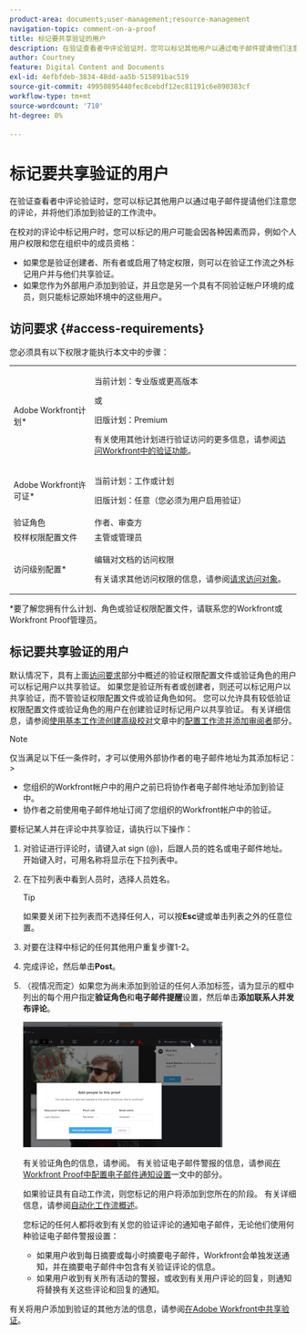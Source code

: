 ```yaml
---
product-area: documents;user-management;resource-management
navigation-topic: comment-on-a-proof
title: 标记要共享验证的用户
description: 在验证查看者中评论验证时，您可以标记其他用户以通过电子邮件提请他们注意您的评论，并将他们添加到验证的工作流中。
author: Courtney
feature: Digital Content and Documents
exl-id: 4efbfdeb-3834-48dd-aa5b-515891bac519
source-git-commit: 49950895440fec8cebdf12ec81191c6e890383cf
workflow-type: tm+mt
source-wordcount: '710'
ht-degree: 0%

---
```


# 标记要共享验证的用户

在验证查看者中评论验证时，您可以标记其他用户以通过电子邮件提请他们注意您的评论，并将他们添加到验证的工作流中。

在校对的评论中标记用户时，您可以标记的用户可能会因各种因素而异，例如个人用户权限和您在组织中的成员资格：

* 如果您是验证创建者、所有者或启用了特定权限，则可以在验证工作流之外标记用户并与他们共享验证。
* 如果您作为外部用户添加到验证，并且您是另一个具有不同验证帐户环境的成员，则只能标记原始环境中的这些用户。<!--For more information, see [Proofing collaboration limitations with people outside of your organization](../../../../review-and-approve-work/proofing/tips-tricks-and-troubleshooting/collaboration-with-members-outside-of-your-organization.md)-->

## 访问要求 {#access-requirements}

您必须具有以下权限才能执行本文中的步骤：

<table style="table-layout:auto"> 
 <col> 
 <col> 
 <tbody> 
  <tr> 
   <td role="rowheader">Adobe Workfront计划*</td> 
   <td> <p>当前计划：专业版或更高版本</p> <p>或</p> <p>旧版计划：Premium</p> <p>有关使用其他计划进行验证访问的更多信息，请参阅<a href="/help/quicksilver/administration-and-setup/manage-workfront/configure-proofing/access-to-proofing-functionality.md" class="MCXref xref">访问Workfront中的验证功能</a>。</p> </td> 
  </tr> 
  <tr> 
   <td role="rowheader">Adobe Workfront许可证*</td> 
   <td> <p>当前计划：工作或计划</p> <p>旧版计划：任意（您必须为用户启用验证）</p> </td> 
  </tr> 
  <tr data-mc-conditions=""> 
   <td role="rowheader">验证角色</td> 
   <td>作者、审查方</td> 
  </tr> 
  <tr data-mc-conditions=""> 
   <td role="rowheader">校样权限配置文件 </td> 
   <td>主管或管理员</td> 
  </tr> 
  <tr data-mc-conditions=""> 
   <td role="rowheader">访问级别配置*</td> 
   <td> <p>编辑对文档的访问权限</p> <p>有关请求其他访问权限的信息，请参阅<a href="../../../../workfront-basics/grant-and-request-access-to-objects/request-access.md" class="MCXref xref">请求访问对象</a>。</p> </td> 
  </tr> 
 </tbody> 
</table>

&#42;要了解您拥有什么计划、角色或验证权限配置文件，请联系您的Workfront或Workfront Proof管理员。

## 标记要共享验证的用户

默认情况下，具有上面[访问要求](#access-requirements)部分中概述的验证权限配置文件或验证角色的用户可以标记用户以共享验证。 如果您是验证所有者或创建者，则还可以标记用户以共享验证，而不管验证权限配置文件或验证角色如何。 您可以允许具有较低验证权限配置文件或验证角色的用户在创建验证时标记用户以共享验证。 有关详细信息，请参阅[使用基本工作流创建高级校对](../../../../review-and-approve-work/proofing/creating-proofs-within-workfront/configure-basic-proof-workflow.md)文章中的[配置工作流并添加审阅者](../../../../review-and-approve-work/proofing/creating-proofs-within-workfront/configure-basic-proof-workflow.md#configur)部分。

>[!NOTE]
>
>仅当满足以下任一条件时，才可以使用外部协作者的电子邮件地址为其添加标记：>
>* 您组织的Workfront帐户中的用户之前已将协作者电子邮件地址添加到验证中。
>* 协作者之前使用电子邮件地址订阅了您组织的Workfront帐户中的验证。
>

要标记某人并在评论中共享验证，请执行以下操作：

1. 对验证进行评论时，请键入at sign (@)，后跟人员的姓名或电子邮件地址。 开始键入时，可用名称将显示在下拉列表中。
1. 在下拉列表中看到人员时，选择人员姓名。

   >[!TIP]
   >
   >如果要关闭下拉列表而不选择任何人，可以按&#x200B;**Esc**&#x200B;键或单击列表之外的任意位置。

1. 对要在注释中标记的任何其他用户重复步骤1-2。
1. 完成评论，然后单击&#x200B;**Post**。
1. （视情况而定）如果您为尚未添加到验证的任何人添加标签，请为显示的框中列出的每个用户指定&#x200B;**验证角色**&#x200B;和&#x200B;**电子邮件提醒**&#x200B;设置，然后单击&#x200B;**添加联系人并发布评论**。

   ![](assets/add-people-to-proof-350x220.png)

   有关验证角色的信息，请参阅。 有关验证电子邮件警报的信息，请参阅[在Workfront Proof中配置电子邮件通知设置](../../../../workfront-proof/wp-emailsntfctns/email-alerts/config-email-notification-settings-wp.md)一文中的部分。

   如果验证具有自动工作流，则您标记的用户将添加到您所在的阶段。 有关详细信息，请参阅[自动化工作流概述](../../../../review-and-approve-work/proofing/proofing-overview/automated-workflow.md)。

   您标记的任何人都将收到有关您的验证评论的通知电子邮件，无论他们使用何种验证电子邮件警报设置：

   * 如果用户收到每日摘要或每小时摘要电子邮件，Workfront会单独发送通知，并在摘要电子邮件中包含有关验证评论的信息。
   * 如果用户收到有关所有活动的警报，或收到有关用户评论的回复，则通知将替换有关这些评论和回复的通知。

有关将用户添加到验证的其他方法的信息，请参阅[在Adobe Workfront中共享验证](../../../../review-and-approve-work/proofing/managing-proofs-within-workfront/share-a-proof-in-workfront.md)。
